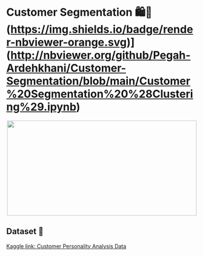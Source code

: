 # Customer Segmentation 🛍️🛒 (https://img.shields.io/badge/render-nbviewer-orange.svg)](http://nbviewer.org/github/Pegah-Ardehkhani/Customer-Segmentation/blob/main/Customer%20Segmentation%20%28Clustering%29.ipynb)

<p align="center">
  <img width="500" height="250" src="https://sourcificconsulting.co.uk/wp-content/uploads/image19.gif">
</p>

## Dataset 📔

[Kaggle link: Customer Personality Analysis Data](https://www.kaggle.com/datasets/imakash3011/customer-personality-analysis)
